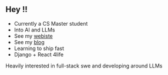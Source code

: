 ## Hey !!
* Currently a CS Master student
* Into AI and LLMs
* See my [webiste](https://hectoragvz.github.io/)
* See my [blog](https://hectoragvz.substack.com/)
* Learning to ship fast
* Django + React 4life

Heavily interested in full-stack swe and developing around LLMs
